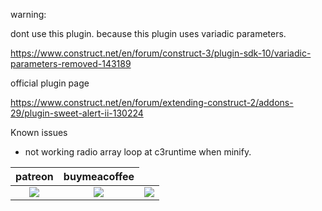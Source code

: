 warning:

dont use this plugin. because this plugin uses variadic parameters.

https://www.construct.net/en/forum/construct-3/plugin-sdk-10/variadic-parameters-removed-143189


official plugin page 

https://www.construct.net/en/forum/extending-construct-2/addons-29/plugin-sweet-alert-ii-130224


Known issues
- not working radio array loop at c3runtime when minify.



<table>
<thead>
<tr>
<th>patreon</th>
<th>buymeacoffee</th>
</tr>
</thead>
<tbody>
<td style="text-align:center"><a href="https://www.patreon.com/oyun" target="_blank"><img src="https://i.imgur.com/uMgWlap.png"></img></a></td>
<td style="text-align:center"><a href="https://www.buymeacoffee.com/eren" target="_blank"><img src="https://i.imgur.com/pjkMdHU.png"></img></a></td>
<td style="text-align:center"><a href="https://oyun.itch.io/construct-plugins" target="_blank"><img src="https://i.imgur.com/VukQbqA.png"></img></a></td>

</tr>
</tbody>
</table>
